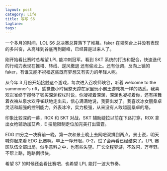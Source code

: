 ```yaml
---
layout: post
category: Life
title: 写写 S6
tagline:
tags:
---
```


一个多月的时间，LOL S6 总决赛总算落下了帷幕。faker 在领奖台上并没有表现的多兴奋，从高峰到谷底再到巅峰，已经算是过来人了。

刚开始看比赛时总希望 LPL 能冲刺冠军。看到 SKT 系统的打法和配合，快速迭代的行动力表现在推塔、转线、逆风撤退
还有偷龙上。还有低调，反向上镜的 faker，有谁又能不祝福这些既有梦想又有实力的年轻人呢。

从今年 3 月份开始接触这个游戏，每次进入召唤师峡谷，听着 welcome to the summoner's rift，感觉像小时候整天蹲在家里玩小霸王游戏机一样的熟悉。我喜欢岩雀终于攒够了钱买深渊权杖时说，你凝视着深渊，深渊也凝视着你，还有挥舞着衣袖从泉水欢呼雀跃地走出去，信心满满地说，我要出发了。我喜欢冰女丽桑卓灵活和超强的控制能力，外表冰冷，实力极强，从来没有人敢越丽桑卓的塔。

印象比较深的一幕，ROX 和 SKT 对战，SKT 辅助婕拉以前在下路打穿，ROX 拿出女枪辅助加艾希，E 技能限制走位加完美打出雷霆。

EDG 四分之一决赛前一晚，第一次和景士晚上去网吧双排到两点。景士说，明天喊你起来看 EDG 比赛啊。早上一睁开眼，0-2，过了会再看已经结束了。LPL 赛区队伍全部出局，似乎意料之中，也有些失望。厂长全程梦游，不敢闪，万年野。不帮上路，跑路倒很快。

希望 S7 的时候还会看比赛吧，也希望 LPL 能打一波大节奏。

